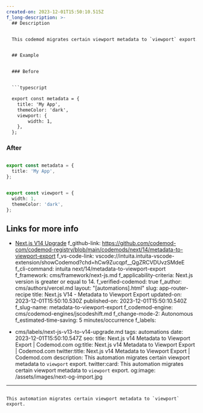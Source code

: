 ```yaml
---
created-on: 2023-12-01T15:50:10.515Z
f_long-description: >-
  ## Description


  This codemod migrates certain viewport metadata to `viewport` export.


  ## Example


  ### Before


  ```typescript

  export const metadata = {
  	title: 'My App',
  	themeColor: 'dark',
  	viewport: {
  		width: 1,
  	},
  };

  ```


  ### After


  ```typescript

  export const metadata = {
  	title: 'My App',
  };


  export const viewport = {
  	width: 1,
  	themeColor: 'dark',
  };

  ```


  ## Links for more info


  * [Next.js V14 Upgrade](https://nextjs.org/docs/pages/building-your-application/upgrading/version-14)
f_github-link: https://github.com/codemod-com/codemod-registry/blob/main/codemods/next/14/metadata-to-viewport-export
f_vs-code-link: vscode://intuita.intuita-vscode-extension/showCodemod?chd=hCw9Zucqpf__QgZRCVDUvzSMdeE
f_cli-command: intuita next/14/metadata-to-viewport-export
f_framework: cms/framework/next-js.md
f_applicability-criteria: Next.js version is greater or equal to 14.
f_verified-codemod: true
f_author: cms/authors/vercel.md
layout: "[automations].html"
slug: app-router-recipe
title: Next.js V14 - Metadata to Viewport Export
updated-on: 2023-12-01T15:50:10.530Z
published-on: 2023-12-01T15:50:10.540Z
f_slug-name: metadata-to-viewport-export
f_codemod-engine: cms/codemod-engines/jscodeshift.md
f_change-mode-2: Autonomous
f_estimated-time-saving: 5 minutes/occurrence
f_labels:
  - cms/labels/next-js-v13-to-v14-upgrade.md
tags: automations
date: 2023-12-01T15:50:10.547Z
seo:
  title: Next.js v14 Metadata to Viewport Export | Codemod.com
  og:title: Next.js v14 Metadata to Viewport Export | Codemod.com
  twitter:title: Next.js v14 Metadata to Viewport Export | Codemod.com
  description: This automation migrates certain viewport metadata to `viewport` export.
  twitter:card: This automation migrates certain viewport metadata to `viewport` export.
  og:image: /assets/images/next-og-import.jpg
---
```

This automation migrates certain viewport metadata to `viewport` export.